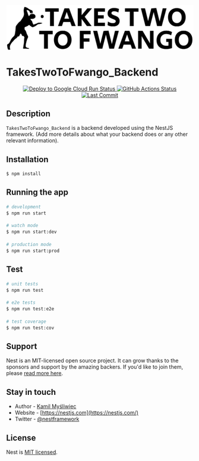 ![Logo de mon projet](./logo.svg)


# TakesTwoToFwango_Backend

<p align="center">
<a href="https://github.com/utilisateur/mon-repo/actions" target="_blank">
<img src="https://github.com/utilisateur/mon-repo/workflows/Deploy%20to%20Google%20Cloud%20Run/badge.svg" alt="Deploy to Google Cloud Run Status" />
</a>
<a href="https://github.com/lachiri-ilias/TakesTwoToFwango_Backend/actions" target="_blank"><img src="https://github.com/lachiri-ilias/TakesTwoToFwango_Backend/workflows/CI/CD%20Pipeline/badge.svg" alt="GitHub Actions Status" /></a>
<a href="https://github.com/lachiri-ilias/TakesTwoToFwango_Backend/commits/test" target="_blank"><img src="https://img.shields.io/github/last-commit/lachiri-ilias/TakesTwoToFwango_Backend/test" alt="Last Commit" /></a>
</p>

<!-- Ajoutez d'autres badges si nécessaire -->
</p>

## Description

`TakesTwoToFwango_Backend` is a backend developed using the NestJS framework. (Add more details about what your backend does or any other relevant information).

## Installation

```bash
$ npm install
```

## Running the app

```bash
# development
$ npm run start

# watch mode
$ npm run start:dev

# production mode
$ npm run start:prod
```

## Test

```bash
# unit tests
$ npm run test

# e2e tests
$ npm run test:e2e

# test coverage
$ npm run test:cov
```

## Support

Nest is an MIT-licensed open source project. It can grow thanks to the sponsors and support by the amazing backers. If you'd like to join them, please [read more here](https://docs.nestjs.com/support).

## Stay in touch

- Author - [Kamil Myśliwiec](https://kamilmysliwiec.com)
- Website - [https://nestjs.com](https://nestjs.com/)
- Twitter - [@nestframework](https://twitter.com/nestframework)

## License

Nest is [MIT licensed](LICENSE).